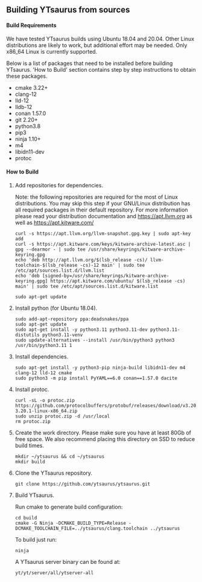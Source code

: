 ## Building YTsaurus from sources

#### Build Requirements
 We have tested YTsaurus builds using Ubuntu 18.04 and 20.04. Other Linux distributions are likely to work, but additional effort may be needed. Only x86_64 Linux is currently supported.

 Below is a list of packages that need to be installed before building YTsaurus. 'How to Build' section contains step by step instructions to obtain these packages.

 - cmake 3.22+
 - clang-12
 - lld-12
 - lldb-12
 - conan 1.57.0
 - git 2.20+
 - python3.8
 - pip3
 - ninja 1.10+
 - m4
 - libidn11-dev
 - protoc

#### How to Build

 1. Add repositories for dependencies.

    Note: the following repositories are required for the most of Linux distributions. You may skip this step if your GNU/Linux distribution has all required packages in their default repository.
    For more information please read your distribution documentation and https://apt.llvm.org as well as https://apt.kitware.com/
    ```
    curl -s https://apt.llvm.org/llvm-snapshot.gpg.key | sudo apt-key add
    curl -s https://apt.kitware.com/keys/kitware-archive-latest.asc | gpg --dearmor - | sudo tee /usr/share/keyrings/kitware-archive-keyring.gpg
    echo 'deb http://apt.llvm.org/$(lsb_release -cs)/ llvm-toolchain-$(lsb_release -cs)-12 main' | sudo tee /etc/apt/sources.list.d/llvm.list
    echo 'deb [signed-by=/usr/share/keyrings/kitware-archive-keyring.gpg] https://apt.kitware.com/ubuntu/ $(lsb_release -cs) main' | sudo tee /etc/apt/sources.list.d/kitware.list

    sudo apt-get update
    ```
 
 1. Install python (for Ubuntu 18.04).
   
    ```
    sudo add-apt-repository ppa:deadsnakes/ppa
    sudo apt-get update
    sudo apt-get install -y python3.11 python3.11-dev python3.11-distutils python3.11-venv
    sudo update-alternatives --install /usr/bin/python3 python3 /usr/bin/python3.11 1
    ```

 1. Install dependencies.

    ```
    sudo apt-get install -y python3-pip ninja-build libidn11-dev m4 clang-12 lld-12 cmake
    sudo python3 -m pip install PyYAML==6.0 conan==1.57.0 dacite
    ```
 1. Install protoc.

    ```
    curl -sL -o protoc.zip https://github.com/protocolbuffers/protobuf/releases/download/v3.20.1/protoc-3.20.1-linux-x86_64.zip
    sudo unzip protoc.zip -d /usr/local
    rm protoc.zip
    ```

 1. Create the work directory. Please make sure you have at least 80Gb of free space. We also recommend placing this directory on SSD to reduce build times.
    ```
    mkdir ~/ytsaurus && cd ~/ytsaurus
    mkdir build
    ```

 1. Clone the YTsaurus repository.
    ```
    git clone https://github.com/ytsaurus/ytsaurus.git
    ```

 1. Build YTsaurus.

    Run cmake to generate build configuration:

    ```
    cd build
    cmake -G Ninja -DCMAKE_BUILD_TYPE=Release -DCMAKE_TOOLCHAIN_FILE=../ytsaurus/clang.toolchain ../ytsaurus
    ```

    To build just run:
    ```
    ninja
    ```

    A YTsaurus server binary can be found at:
    ```
    yt/yt/server/all/ytserver-all
    ```
